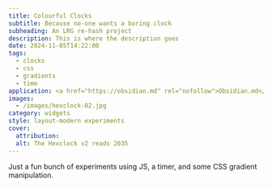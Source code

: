```yaml
---
title: Colourful Clocks
subtitle: Because no-one wants a boring clock
subheading: An LRG re-hash project
description: This is where the description goes
date: 2024-11-05T14:22:00
tags:
  - clocks
  - css
  - gradients
  - time
application: <a href="https://obsidian.md" rel="nofollow">Obsidian.md</a>
images:
  - /images/hexclock-02.jpg
category: widgets
style: layout-modern experiments
cover:
  attribution: 
  alt: The Hexclock v2 reads 2035
---
```


Just a fun bunch of experiments using JS, a timer, and some CSS gradient manipulation.


